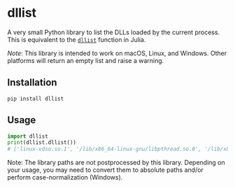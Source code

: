 # dllist

A very small Python library to list the DLLs loaded by the current process.
This is equivalent to the [`dllist`](https://docs.julialang.org/en/v1/stdlib/Libdl/#Base.Libc.Libdl.dllist) function in Julia.

*Note*: This library is intended to work on macOS, Linux, and Windows. Other platforms will return an empty list and raise a warning.

## Installation

```
pip install dllist
```

## Usage

```python
import dllist
print(dllist.dllist())
# ['linux-vdso.so.1', '/lib/x86_64-linux-gnu/libpthread.so.0', '/lib/x86_64-linux-gnu/libdl.so.2', ...
```

Note: The library paths are not postprocessed by this library. Depending on your usage, you may need to convert them to absolute paths and/or perform case-normalization (Windows).
